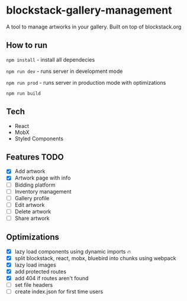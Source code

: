 # blockstack-gallery-management

A tool to manage artworks in your gallery. Built on top of blockstack.org

## How to run
`npm install` - install all dependecies

`npm run dev` - runs server in development mode

`npm run prod` - runs server in production mode with optimizations

`npm run build`

## Tech
- React
- MobX
- Styled Components

## Features TODO
- [x] Add artwork
- [x] Artwork page with info
- [ ] Bidding platform
- [ ] Inventory management
- [ ] Gallery profile
- [ ] Edit artwork
- [ ] Delete artwork
- [ ] Share artwork

## Optimizations
- [x] lazy load components using dynamic imports 🔥
- [x] split blockstack, react, mobx, bluebird into chunks using webpack
- [x] lazy load images
- [x] add protected routes
- [x] add 404 if routes aren't found
- [ ] set file headers
- [ ] create index.json for first time users
